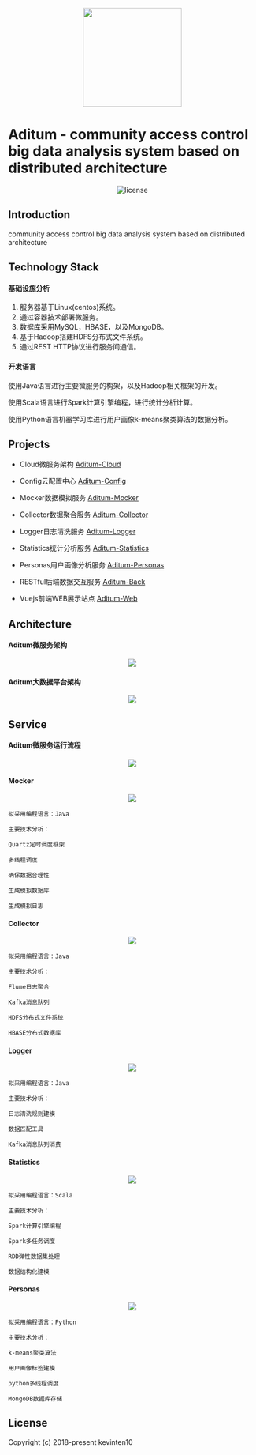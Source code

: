 <p align="center">
  <img src="https://github.com/kevinten10/Aditum/blob/master/logo.png" style="height:200px"/>
</p>

# Aditum - community access control big data analysis system based on distributed architecture

<p align="center">
  <img src="https://img.shields.io/github/license/mashape/apistatus.svg" alt="license"/>
</p>

## Introduction

community access control big data analysis system based on distributed architecture

## Technology Stack

#### 基础设施分析
 
1. 服务器基于Linux(centos)系统。
2. 通过容器技术部署微服务。
3. 数据库采用MySQL，HBASE，以及MongoDB。
4. 基于Hadoop搭建HDFS分布式文件系统。
5. 通过REST HTTP协议进行服务间通信。
 
#### 开发语言

使用Java语言进行主要微服务的构架，以及Hadoop相关框架的开发。

使用Scala语言进行Spark计算引擎编程，进行统计分析计算。

使用Python语言机器学习库进行用户画像k-means聚类算法的数据分析。

## Projects

*	Cloud微服务架构 [Aditum-Cloud](https://github.com/kevinten10/Aditum-Cloud)

*	Config云配置中心 [Aditum-Config](https://github.com/kevinten10/Aditum-Config)

*	Mocker数据模拟服务 [Aditum-Mocker](https://github.com/kevinten10/Aditum-Mocker)

*	Collector数据聚合服务 [Aditum-Collector](https://github.com/kevinten10/Aditum-Collector)

*	Logger日志清洗服务 [Aditum-Logger](https://github.com/kevinten10/Aditum-Logger)

*	Statistics统计分析服务 [Aditum-Statistics](https://github.com/kevinten10/Aditum-Statistics)

*	Personas用户画像分析服务 [Aditum-Personas](https://github.com/kevinten10/Aditum-Personas)

*	RESTful后端数据交互服务 [Aditum-Back](https://github.com/kevinten10/Aditum-Back)

*	Vuejs前端WEB展示站点 [Aditum-Web](https://github.com/kevinten10/Aditum-Web)

## Architecture

#### Aditum微服务架构

<p align="center">
  <img src="https://github.com/kevinten10/Aditum/blob/master/微服务架构.JPG" />
</p>

#### Aditum大数据平台架构

<p align="center">
  <img src="https://github.com/kevinten10/Aditum/blob/master/大数据平台架构.JPG" />
</p>

## Service

#### Aditum微服务运行流程

<p align="center">
  <img src="https://github.com/kevinten10/Aditum/blob/master/微服务运行流程.JPG" />
</p>

#### Mocker

<p align="center">
  <img src="https://github.com/kevinten10/Aditum/blob/master/Aditum流程图/Mocker.PNG" />
</p>

    拟采用编程语言：Java
    
    主要技术分析：
    
    Quartz定时调度框架
    
    多线程调度
    
    确保数据合理性
    
    生成模拟数据库
    
    生成模拟日志

#### Collector

<p align="center">
  <img src="https://github.com/kevinten10/Aditum/blob/master/Aditum流程图/Collector.PNG" />
</p>

    拟采用编程语言：Java
    
    主要技术分析：
    
    Flume日志聚合
    
    Kafka消息队列
    
    HDFS分布式文件系统
    
    HBASE分布式数据库

#### Logger

<p align="center">
  <img src="https://github.com/kevinten10/Aditum/blob/master/Aditum流程图/Logger.PNG" />
</p>

    拟采用编程语言：Java
    
    主要技术分析：
    
    日志清洗规则建模
    
    数据匹配工具
    
    Kafka消息队列消费

#### Statistics

<p align="center">
  <img src="https://github.com/kevinten10/Aditum/blob/master/Aditum流程图/Statistics.PNG" />
</p>

    拟采用编程语言：Scala
    
    主要技术分析：
    
    Spark计算引擎编程
    
    Spark多任务调度
    
    RDD弹性数据集处理
    
    数据结构化建模

#### Personas

<p align="center">
  <img src="https://github.com/kevinten10/Aditum/blob/master/Aditum流程图/Personas.PNG" />
</p>

    拟采用编程语言：Python
    
    主要技术分析：
    
    k-means聚类算法
    
    用户画像标签建模
    
    python多线程调度
    
    MongoDB数据库存储

## License

Copyright (c) 2018-present kevinten10



